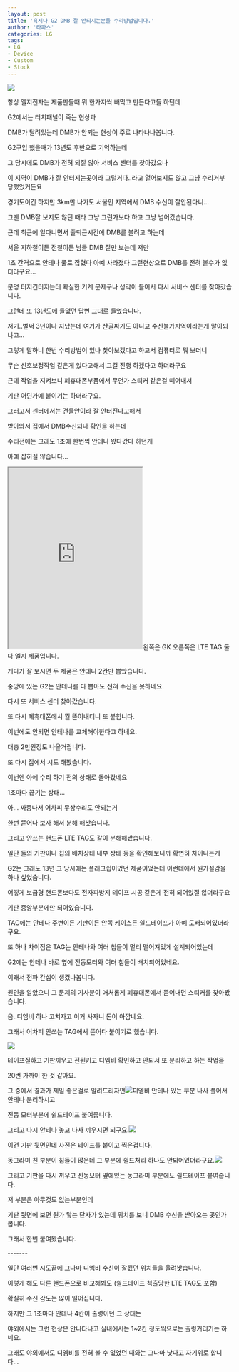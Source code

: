 ```yaml
---
layout: post
title: '혹시나 G2 DMB 잘 안되시는분들 수리방법입니다.'
author: '타파스'
categories: LG
tags:
- LG
- Device
- Custom
- Stock
---
```



<script> location.href='https://cafe.naver.com/develoid/632122' ; </script>

<p><img src="https://cafeptthumb-phinf.pstatic.net/20151002_260/hsb9504_1443716027865R7a28_JPEG/%B8%AE%B4%BA%BE%F3%B0%D4%BD%C3%C6%C7%BE%E7%BD%C4_%C0%CF%B9%DD.jpg?type=w740"><p>항상 엘지전자는 제품만들때 뭐 한가지씩 빼먹고 만든다고들 하던데</p>
<p>G2에서는 터치패널이 죽는 현상과</p>
<p>DMB가 달려있는데 DMB가 안되는 현상이 주로 나타나나봅니다.</p>
<p>G2구입 했을때가 13년도 후반으로 기억하는데</p>
<p>그 당시에도 DMB가 전혀 되질 않아 서비스 센터를 찾아갔으나</p>
<p>이 지역이 DMB가 잘 안터지는곳이라 그럴거다..라고 열어보지도 않고 그냥 수리거부 당했었거든요</p>
<p>경기도이긴 하지만 3km만 나가도 서울인 지역에서 DMB 수신이 잘안된다니...</p>
<p>그땐 DMB잘 보지도 않던 때라 그냥 그런가보다 하고 그냥 넘어갔습니다.</p>
<p>근데 최근에 일다니면서 출퇴근시간에 DMB를 볼려고 하는데</p>
<p>서울 지하철이든 전철이든 남들 DMB 잘만 보는데 저만</p>
<p>1초 간격으로 안테나 풀로 잡혔다 아예 사라졌다 그런현상으로 DMB를 전혀 볼수가 없더라구요...</p>
<p>분명 터지긴터지는데 확실한 기계 문제구나 생각이 들어서 다시 서비스 센터를 찾아갔습니다.</p>
<p>그런데 또 13년도에 들었던 답변 그대로 들었습니다.</p>
<p>저기..벌써 3년이나 지났는데 여기가 산골짜기도 아니고 수신불가지역이라는게 말이되냐고...</p>
<p>그렇게 말하니 한번 수리방법이 있나 찾아보겠다고 하고서 컴퓨터로 뭐 보더니&nbsp;</p>
<p>무슨 신호보정작업 같은게 있다고해서 그걸 진행 하겠다고 하더라구요</p>
<p>근데 작업을 지켜보니 폐휴대폰부품에서 무언가 스티커 같은걸 떼어내서</p>
<p>기판 어딘가에 붙이기는 하더라구요.</p>
<p>그러고서 센터에서는 건물안이라 잘 안터진다고해서</p>
<p>받아와서 집에서 DMB수신되나 확인을 하는데</p>
<p>수리전에는 그래도 1초에 한번씩 안테나 왔다갔다 하던게</p>
<p>아예 잡히질 않습니다...</p>
<p><iframe frame scrolling="no" name="mplayer" title="플레이어"  height="405" src="https://serviceapi.nmv.naver.com/view/ugcPlayer.nhn?vid=1CF2485FD8FF277C1672909DE1F3D56A1DE7&amp;inKey=V124aa1c0e55f7994dac48379d9bf0c21bb7cd1f108a1966c9b61b5e6346c459ee7568379d9bf0c21bb7c&amp;wmode=opaque&amp;hasLink=0&amp;autoPlay=false&amp;beginTime=0" allowfullscreen="allowfullscreen"></iframe>왼쪽은 GK 오른쪽은 LTE TAG 둘 다 엘지 제품입니다.</p>
<p>게다가 잘 보시면 두 제품은 안테나 2칸만 뽑았습니다.</p>
<p>중앙에 있는 G2는 안테나를 다 뽑아도 전혀 수신을 못하네요.</p>
<p>다시 또 서비스 센터 찾아갔습니다.</p>
<p>또 다시 폐휴대폰에서 뭘 뜯어내더니 또 붙힙니다.</p>
<p>이번에도 안되면 안테나를 교체해야한다고 하네요.</p>
<p>대충 2만원정도 나올거랍니다.</p>
<p>또 다시 집에서 시도 해봤습니다.</p>
<p>이번엔 아예 수리 하기 전의 상태로 돌아갔네요</p>
<p>1초마다 끊기는 상태...</p>
<p>아... 짜증나서 어차피 무상수리도 안되는거</p>
<p>한번 뜯어나 보자 해서 분해 해봣습니다.</p>
<p>그리고 안쓰는 핸드폰 LTE TAG도 같이 분해해봤습니다.</p>
<p>일단 둘의 기판이나 칩의 배치상태 내부 상태 등을 확인해보니까 확연히 차이나는게</p>
<p>G2는 그래도 13년 그 당시에는 플래그쉽이었던 제품이었는데 이런데에서 원가절감을 하나 싶었습니다.</p>
<p>어떻게 보급형 핸드폰보다도 전자파방지 테이프 시공 같은게 전혀 되어있질 않더라구요</p>
<p>기판 중앙부분에만 되어있습니다.</p>
<p>TAG에는 안테나 주변이든 기판이든 안쪽 케이스든 쉴드테이프가 아예 도배되어있더라구요.</p>
<p>또 하나 차이점은 TAG는 안테나와 여러 칩들이 멀리 떨어져있게 설계되어있는데</p>
<p>G2에는 안테나 바로 옆에 진동모터와 여러 칩들이 배치되어있네요.</p>
<p>이래서 전파 간섭이 생겼나봅니다.</p>
<p>원인을 알았으니 그 문제의 기사분이 애처롭게 폐휴대폰에서 뜯어내던 스티커를 찾아봤습니다.</p>
<p>음..디엠비 하나 고치자고 이거 사자니 돈이 아깝네요.</p>
<p>그래서 어차피 안쓰는 TAG에서 뜯어다 붙이기로 했습니다.</p>
<p><img src="https://cafeptthumb-phinf.pstatic.net/20160529_82/anstjd44nav_1464454732281bnw3D_JPEG/emi.JPG?type=w740"></p>
<p>테이프질하고 기판끼우고 전원키고 디엠비 확인하고 안되서 또 분리하고 하는 작업을</p>
<p>20번 가까이 한 것 같아요.</p>
<p>그 중에서 결과가 제일 좋은걸로 알려드리자면<img src="https://cafeptthumb-phinf.pstatic.net/20160529_123/anstjd44nav_1464454732614khacg_JPEG/DPP_163.JPG?type=w740">디엠비 안테나 있는 부분 나사 풀어서 안테나 분리하시고</p>
<p>진동 모터부분에 쉴드테이프 붙여줍니다.</p>
<p>그리고 다시 안테나 놓고 나사 끼우시면 되구요.<img src="https://cafeptthumb-phinf.pstatic.net/20160529_63/anstjd44nav_1464454732898Gw2VE_JPEG/DPP_164.JPG?type=w740"></p>
<p>이건 기판 뒷면인데 사진은 테이프를 붙이고 찍은겁니다.</p>
<p>동그라미 친 부분이 칩들이 많은데 그 부분에 쉴드처리 하나도 안되어있더라구요.<img src="https://cafeptthumb-phinf.pstatic.net/20160529_38/anstjd44nav_1464454733152MEyYP_JPEG/DPP_165.JPG?type=w740"></p>
<p>그리고 기판을 다시 끼우고 진동모터 옆에있는 동그라미 부분에도 쉴드테이프 붙여줍니다.</p>
<p>저 부분은 아무것도 없는부분인데</p>
<p>기판 뒷면에 보면 뭔가 닿는 단자가 있는데 위치를 보니 DMB 수신을 받아오는 곳인가 봅니다.</p>
<p>그래서 한번 붙여봤습니다.</p>
<p>-------</p>
<p>일단 여러번 시도끝에 그나마 디엠비 수신이 잘됬던 위치들을 올려봣습니다.</p>
<p>이렇게 해도 다른 핸드폰으로 비교해봐도&nbsp;(쉴드테이프 척출당한 LTE TAG도 포함)</p>
<p>확실히 수신 감도는 많이 떨어집니다.</p>
<p>하지만 그 1초마다 안테나 4칸이 출렁이던 그 상태는</p>
<p>야외에서는 그런 현상은 안나타나고 실내에서는 1~2칸 정도씩으로는 출렁거리기는 하네요.</p>
<p>그래도 야외에서도 디엠비를 전혀 볼 수 없었던 때와는 그나마 낫다고 자기위로 합니다...</p>

